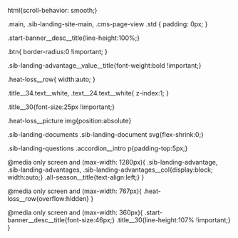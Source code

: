 html{scroll-behavior: smooth;}

.main, .sib-landing-site-main, .cms-page-view .std { padding: 0px; }

.start-banner__desc__title{line-height:100%;}

.btn{ border-radius:0 !important; }

.sib-landing-advantage__value__title{font-weight:bold !important;}

.heat-loss__row{ width:auto; }

.title__34.text__white, .text__24.text__white{ z-index:1; }

.title__30{font-size:25px !important;}

.heat-loss__picture img{position:absolute}

.sib-landing-documents .sib-landing-document svg{flex-shrink:0;}

.sib-landing-questions .accordion__intro p{padding-top:5px;}

@media only screen and (max-width: 1280px){
.sib-landing-advantage, .sib-landing-advantages, .sib-landing-advantages__col{display:block; width:auto;}
.all-season__title{text-align:left;}
}

@media only screen and (max-width: 767px){
.heat-loss__row{overflow:hidden}
}

@media only screen and (max-width: 360px){
.start-banner__desc__title{font-size:46px;}
.title__30{line-height:107% !important;}
}